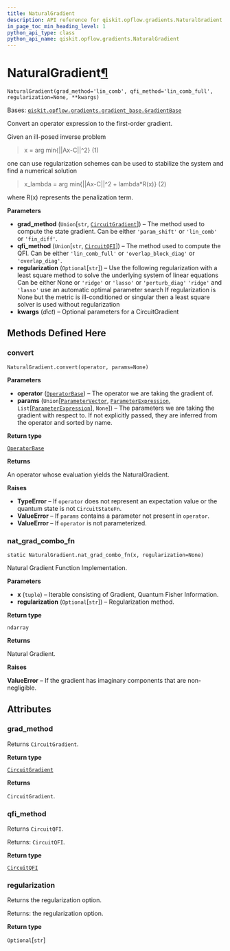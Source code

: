 ```yaml
---
title: NaturalGradient
description: API reference for qiskit.opflow.gradients.NaturalGradient
in_page_toc_min_heading_level: 1
python_api_type: class
python_api_name: qiskit.opflow.gradients.NaturalGradient
---
```


# NaturalGradient[¶](#naturalgradient "Permalink to this headline")

<span id="qiskit.opflow.gradients.NaturalGradient" />

`NaturalGradient(grad_method='lin_comb', qfi_method='lin_comb_full', regularization=None, **kwargs)`

Bases: [`qiskit.opflow.gradients.gradient_base.GradientBase`](qiskit.opflow.gradients.GradientBase "qiskit.opflow.gradients.gradient_base.GradientBase")

Convert an operator expression to the first-order gradient.

Given an ill-posed inverse problem

> x = arg min\{||Ax-C||^2} (1)

one can use regularization schemes can be used to stabilize the system and find a numerical solution

> x\_lambda = arg min\{||Ax-C||^2 + lambda\*R(x)} (2)

where R(x) represents the penalization term.

**Parameters**

*   **grad\_method** (`Union`\[`str`, [`CircuitGradient`](qiskit.opflow.gradients.CircuitGradient "qiskit.opflow.gradients.circuit_gradients.circuit_gradient.CircuitGradient")]) – The method used to compute the state gradient. Can be either `'param_shift'` or `'lin_comb'` or `'fin_diff'`.
*   **qfi\_method** (`Union`\[`str`, [`CircuitQFI`](qiskit.opflow.gradients.CircuitQFI "qiskit.opflow.gradients.circuit_qfis.circuit_qfi.CircuitQFI")]) – The method used to compute the QFI. Can be either `'lin_comb_full'` or `'overlap_block_diag'` or `'overlap_diag'`.
*   **regularization** (`Optional`\[`str`]) – Use the following regularization with a least square method to solve the underlying system of linear equations Can be either None or `'ridge'` or `'lasso'` or `'perturb_diag'` `'ridge'` and `'lasso'` use an automatic optimal parameter search If regularization is None but the metric is ill-conditioned or singular then a least square solver is used without regularization
*   **kwargs** (*dict*) – Optional parameters for a CircuitGradient

## Methods Defined Here

### convert

<span id="qiskit.opflow.gradients.NaturalGradient.convert" />

`NaturalGradient.convert(operator, params=None)`

**Parameters**

*   **operator** ([`OperatorBase`](qiskit.opflow.OperatorBase "qiskit.opflow.operator_base.OperatorBase")) – The operator we are taking the gradient of.
*   **params** (`Union`\[[`ParameterVector`](qiskit.circuit.ParameterVector "qiskit.circuit.parametervector.ParameterVector"), [`ParameterExpression`](qiskit.circuit.ParameterExpression "qiskit.circuit.parameterexpression.ParameterExpression"), `List`\[[`ParameterExpression`](qiskit.circuit.ParameterExpression "qiskit.circuit.parameterexpression.ParameterExpression")], `None`]) – The parameters we are taking the gradient with respect to. If not explicitly passed, they are inferred from the operator and sorted by name.

**Return type**

[`OperatorBase`](qiskit.opflow.OperatorBase "qiskit.opflow.operator_base.OperatorBase")

**Returns**

An operator whose evaluation yields the NaturalGradient.

**Raises**

*   **TypeError** – If `operator` does not represent an expectation value or the quantum state is not `CircuitStateFn`.
*   **ValueError** – If `params` contains a parameter not present in `operator`.
*   **ValueError** – If `operator` is not parameterized.

### nat\_grad\_combo\_fn

<span id="qiskit.opflow.gradients.NaturalGradient.nat_grad_combo_fn" />

`static NaturalGradient.nat_grad_combo_fn(x, regularization=None)`

Natural Gradient Function Implementation.

**Parameters**

*   **x** (`tuple`) – Iterable consisting of Gradient, Quantum Fisher Information.
*   **regularization** (`Optional`\[`str`]) – Regularization method.

**Return type**

`ndarray`

**Returns**

Natural Gradient.

**Raises**

**ValueError** – If the gradient has imaginary components that are non-negligible.

## Attributes

<span id="qiskit.opflow.gradients.NaturalGradient.grad_method" />

### grad\_method

Returns `CircuitGradient`.

**Return type**

[`CircuitGradient`](qiskit.opflow.gradients.CircuitGradient "qiskit.opflow.gradients.circuit_gradients.circuit_gradient.CircuitGradient")

**Returns**

`CircuitGradient`.

<span id="qiskit.opflow.gradients.NaturalGradient.qfi_method" />

### qfi\_method

Returns `CircuitQFI`.

Returns: `CircuitQFI`.

**Return type**

[`CircuitQFI`](qiskit.opflow.gradients.CircuitQFI "qiskit.opflow.gradients.circuit_qfis.circuit_qfi.CircuitQFI")

<span id="qiskit.opflow.gradients.NaturalGradient.regularization" />

### regularization

Returns the regularization option.

Returns: the regularization option.

**Return type**

`Optional`\[`str`]

